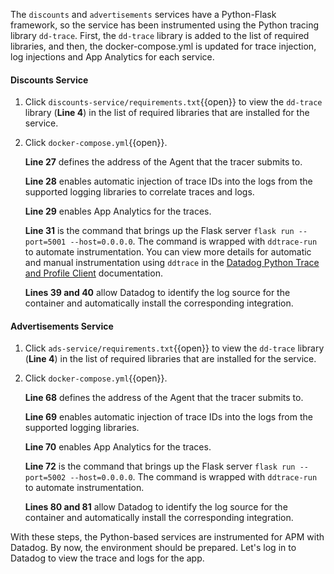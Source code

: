 The `discounts` and `advertisements` services have a Python-Flask framework, so the service has been instrumented using the Python tracing library `dd-trace`. First, the `dd-trace` library is added to the list of required libraries, and then, the docker-compose.yml is updated for trace injection, log injections and App Analytics for each service.

#### Discounts Service

1. Click `discounts-service/requirements.txt`{{open}} to view the `dd-trace` library (**Line 4**) in the list of required libraries that are installed for the service.

2. Click `docker-compose.yml`{{open}}. <p> **Line 27** defines the address of the Agent that the tracer submits to. <p>**Line 28** enables automatic injection of trace IDs into the logs from the supported logging libraries to correlate traces and logs. <p>**Line 29** enables App Analytics for the traces. <p> **Line 31** is the command that brings up the Flask server `flask run --port=5001 --host=0.0.0.0`. The command is wrapped with `ddtrace-run` to automate instrumentation. You can view more details for automatic and manual instrumentation using `ddtrace` in the <a href="http://pypi.datadoghq.com/trace/docs/web_integrations.html#flask" target="_blank">Datadog Python Trace and Profile Client</a> documentation. <p> **Lines 39 and 40** allow Datadog to identify the log source for the container and automatically install the corresponding integration.  

#### Advertisements Service
1. Click `ads-service/requirements.txt`{{open}} to view the `dd-trace` library (**Line 4**)  in the list of required libraries that are installed for the service.

2. Click `docker-compose.yml`{{open}}. <p> **Line 68** defines the address of the Agent that the tracer submits to. <p>**Line 69** enables automatic injection of trace IDs into the logs from the supported logging libraries. <p>**Line 70** enables App Analytics for the traces. <p> **Line 72** is the command that brings up the Flask server `flask run --port=5002 --host=0.0.0.0`. The command is wrapped with `ddtrace-run` to automate instrumentation. <p> **Lines 80 and 81** allow Datadog to identify the log source for the container and automatically install the corresponding integration. 

With these steps, the Python-based services are instrumented for APM with Datadog. By now, the environment should be prepared. Let's log in to Datadog to view the trace and logs for the app.
